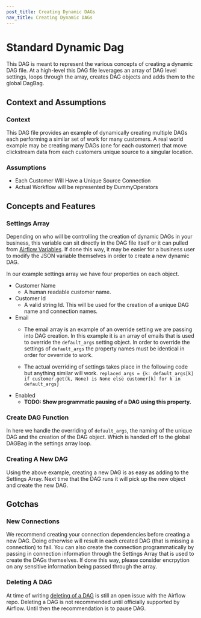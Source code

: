 ```yaml
---
post_title: Creating Dynamic DAGs
nav_title: Creating Dynamic DAGs
---
```


# Standard Dynamic Dag
This DAG is meant to represent the various concepts of creating a dynamic DAG file. At a high-level this DAG file leverages an array of DAG level settings, loops through the array, creates DAG objects and adds them to the global DagBag.

## Context and Assumptions
### Context
This DAG file provides an example of dynamically creating multiple DAGs each performing a similar set of work for many customers. A real world example may be creating many DAGs (one for each customer) that move clickstream data from each customers unique source to a singular location.
### Assumptions
* Each Customer Will Have a Unique Source Connection
* Actual Workflow will be represented by DummyOperators

## Concepts and Features
### Settings Array
Depending on who will be controlling the creation of dynamic DAGs in your business, this variable can sit directly in the DAG file itself or it can pulled from [Airflow Variables](https://pythonhosted.org/airflow/concepts.html#variables). If done this way, it may be easier for a business user to modify the JSON variable themselves in order to create a new dynamic DAG.

In our example settings array we have four properties on each object.
* Customer Name
    * A human readable customer name.
* Customer Id
    * A valid string Id. This will be used for the creation of a unique DAG name and connection names.
* Email
    * The email array is an example of an override setting we are passing into DAG creation. In this example it is an array of emails that is used to override the ```default_args``` setting object. In order to override the settings of ```default_args``` the property names must be identical in order for ovverride to work.

    * The actual overriding of settings takes place in the following code but anything similar will work.
    ```replaced_args = {k: default_args[k] if customer.get(k, None) is None else customer[k] for k in default_args}```
* Enabled
    * **TODO: Show programmatic pausing of a DAG using this property.**

### Create DAG Function
In here we handle the overriding of ```default_args```, the naming of the unique DAG and the creation of the DAG object. Which is handed off to the global DAGBag in the settings array loop.

### Creating A New DAG
Using the above example, creating a new DAG is as easy as adding to the Settings Array. Next time that the DAG runs it will pick up the new object and create the new DAG.

## Gotchas
### New Connections
We recommend creating your connection dependencies before creating a new DAG. Doing otherwise will result in each created DAG (that is missing a connection) to fail. You can also create the connection programmatically by passing in connection information through the Settings Array that is used to create the DAGs themselves. If done this way, please consider encrpytion on any sensitive information being passed through the array.

### Deleting A DAG
At time of writing [deleting of a DAG](https://github.com/apache/incubator-airflow/pull/2199) is still an open issue with the Airflow repo. Deleting a DAG is not recommended until officially supported by Airflow. Until then the recommendation is to pause DAG.